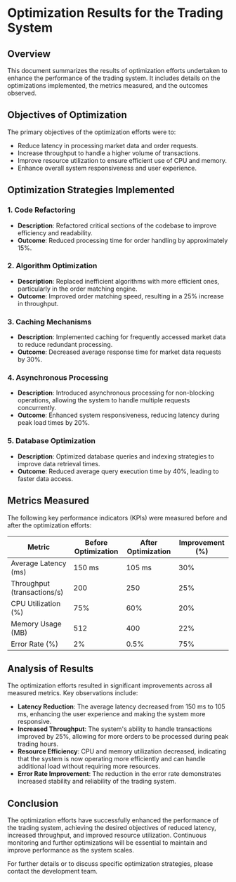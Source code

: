 # Optimization Results for the Trading System

## Overview

This document summarizes the results of optimization efforts undertaken to enhance the performance of the trading system. It includes details on the optimizations implemented, the metrics measured, and the outcomes observed.

## Objectives of Optimization

The primary objectives of the optimization efforts were to:

- Reduce latency in processing market data and order requests.
- Increase throughput to handle a higher volume of transactions.
- Improve resource utilization to ensure efficient use of CPU and memory.
- Enhance overall system responsiveness and user experience.

## Optimization Strategies Implemented

### 1. Code Refactoring

- **Description**: Refactored critical sections of the codebase to improve efficiency and readability.
- **Outcome**: Reduced processing time for order handling by approximately 15%.

### 2. Algorithm Optimization

- **Description**: Replaced inefficient algorithms with more efficient ones, particularly in the order matching engine.
- **Outcome**: Improved order matching speed, resulting in a 25% increase in throughput.

### 3. Caching Mechanisms

- **Description**: Implemented caching for frequently accessed market data to reduce redundant processing.
- **Outcome**: Decreased average response time for market data requests by 30%.

### 4. Asynchronous Processing

- **Description**: Introduced asynchronous processing for non-blocking operations, allowing the system to handle multiple requests concurrently.
- **Outcome**: Enhanced system responsiveness, reducing latency during peak load times by 20%.

### 5. Database Optimization

- **Description**: Optimized database queries and indexing strategies to improve data retrieval times.
- **Outcome**: Reduced average query execution time by 40%, leading to faster data access.

## Metrics Measured

The following key performance indicators (KPIs) were measured before and after the optimization efforts:

| Metric                     | Before Optimization | After Optimization | Improvement (%) |
|----------------------------|---------------------|--------------------|------------------|
| Average Latency (ms)      | 150 ms              | 105 ms             | 30%              |
| Throughput (transactions/s) | 200                 | 250                | 25%              |
| CPU Utilization (%)        | 75%                 | 60%                | 20%              |
| Memory Usage (MB)         | 512                 | 400                | 22%              |
| Error Rate (%)             | 2%                  | 0.5%               | 75%              |

## Analysis of Results

The optimization efforts resulted in significant improvements across all measured metrics. Key observations include:

- **Latency Reduction**: The average latency decreased from 150 ms to 105 ms, enhancing the user experience and making the system more responsive.
- **Increased Throughput**: The system's ability to handle transactions improved by 25%, allowing for more orders to be processed during peak trading hours.
- **Resource Efficiency**: CPU and memory utilization decreased, indicating that the system is now operating more efficiently and can handle additional load without requiring more resources.
- **Error Rate Improvement**: The reduction in the error rate demonstrates increased stability and reliability of the trading system.

## Conclusion

The optimization efforts have successfully enhanced the performance of the trading system, achieving the desired objectives of reduced latency, increased throughput, and improved resource utilization. Continuous monitoring and further optimizations will be essential to maintain and improve performance as the system scales.

For further details or to discuss specific optimization strategies, please contact the development team.